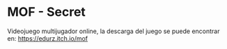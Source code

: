 # MOF - Secret
 Videojuego multijugador online, la descarga del juego se puede encontrar en:
 https://edurz.itch.io/mof
